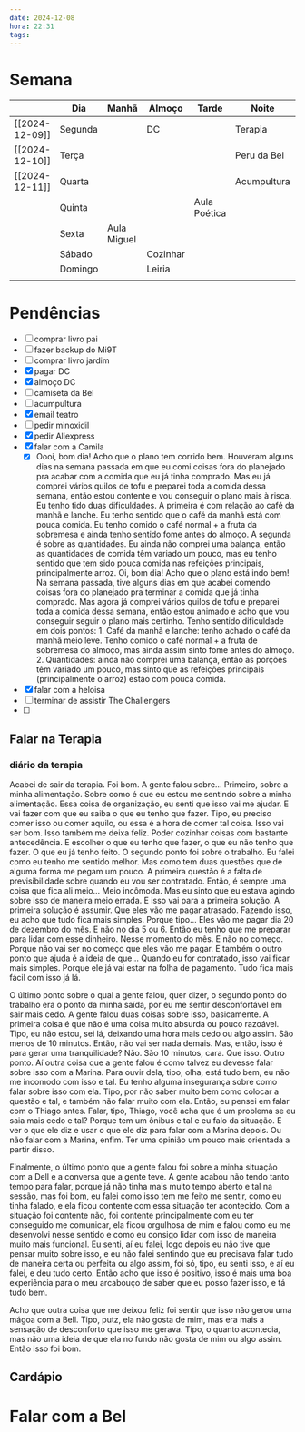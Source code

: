 ```yaml
---
date: 2024-12-08
hora: 22:31
tags:
---
```





# Semana
|                | **Dia** | Manhã       | Almoço   | Tarde        | Noite       |             |
| -------------- | ------- | ----------- | -------- | ------------ | ----------- | ----------- |
| [[2024-12-09]] | Segunda |             | DC       |              | Terapia     | Peito       |
| [[2024-12-10]] | Terça   |             |          |              | Peru da Bel | Costas      |
| [[2024-12-11]] | Quarta  |             |          |              | Acumpultura |             |
|                | Quinta  |             |          | Aula Poética |             | Pernas      |
|                | Sexta   | Aula Miguel |          |              |             | Peito Ombro |
|                | Sábado  |             | Cozinhar |              |             |             |
|                | Domingo |             | Leiria   |              |             |             |
|                |         |             |          |              |             |             |

# Pendências
- [ ] comprar livro pai
- [ ] fazer backup do Mi9T
- [ ] comprar livro jardim
- [x] pagar DC 
- [x] almoço DC 
- [ ] camiseta da Bel
- [ ] acumpultura
- [x] email teatro
- [ ] pedir minoxidil
- [x] pedir Aliexpress 
- [x] falar com a Camila
	- [x] Oooi, bom dia!
	      Acho que o plano tem corrido bem.
	      Houveram alguns dias na semana passada em que eu comi coisas fora do planejado pra acabar com a comida que eu já tinha comprado. Mas eu já comprei vários quilos de tofu e preparei toda a comida dessa semana, então estou contente e vou conseguir o plano mais à risca.
	      Eu tenho tido duas dificuldades. A primeira é com relação ao café da manhã e lanche. Eu tenho sentido que o café da manhã está com pouca comida. Eu tenho comido o café normal + a fruta da sobremesa e ainda tenho sentido fome antes do almoço. 
	      A segunda é sobre as quantidades. Eu ainda não comprei uma balança, então as quantidades de comida têm variado um pouco, mas eu tenho sentido que tem sido pouca comida nas refeições principais, principalmente arroz. Oi, bom dia! Acho que o plano está indo bem! Na semana passada, tive alguns dias em que acabei comendo coisas fora do planejado pra terminar a comida que já tinha comprado. Mas agora já comprei vários quilos de tofu e preparei toda a comida dessa semana, então estou animado e acho que vou conseguir seguir o plano mais certinho. Tenho sentido dificuldade em dois pontos: 1. Café da manhã e lanche: tenho achado o café da manhã meio leve. Tenho comido o café normal + a fruta de sobremesa do almoço, mas ainda assim sinto fome antes do almoço. 2. Quantidades: ainda não comprei uma balança, então as porções têm variado um pouco, mas sinto que as refeições principais (principalmente o arroz) estão com pouca comida.
- [x] falar com a heloisa
- [ ] terminar de assistir The Challengers
- [ ] 



## Falar na Terapia
### diário da terapia
Acabei de sair da terapia. Foi bom. A gente falou sobre... Primeiro, sobre a minha alimentação. Sobre como é que eu estou me sentindo sobre a minha alimentação. Essa coisa de organização, eu senti que isso vai me ajudar. E vai fazer com que eu saiba o que eu tenho que fazer. Tipo, eu preciso comer isso ou comer aquilo, ou essa é a hora de comer tal coisa. Isso vai ser bom. Isso também me deixa feliz. Poder cozinhar coisas com bastante antecedência. E escolher o que eu tenho que fazer, o que eu não tenho que fazer. O que eu já tenho feito. O segundo ponto foi sobre o trabalho. Eu falei como eu tenho me sentido melhor. Mas como tem duas questões que de alguma forma me pegam um pouco. A primeira questão é a falta de previsibilidade sobre quando eu vou ser contratado. Então, é sempre uma coisa que fica ali meio... Meio incômoda. Mas eu sinto que eu estava agindo sobre isso de maneira meio errada. E isso vai para a primeira solução. A primeira solução é assumir. Que eles vão me pagar atrasado. Fazendo isso, eu acho que tudo fica mais simples. Porque tipo... Eles vão me pagar dia 20 de dezembro do mês. E não no dia 5 ou 6. Então eu tenho que me preparar para lidar com esse dinheiro. Nesse momento do mês. E não no começo. Porque não vai ser no começo que eles vão me pagar. E também o outro ponto que ajuda é a ideia de que... Quando eu for contratado, isso vai ficar mais simples. Porque ele já vai estar na folha de pagamento. Tudo fica mais fácil com isso já lá.

O último ponto sobre o qual a gente falou, quer dizer, o segundo ponto do trabalho era o ponto da minha saída, por eu me sentir desconfortável em sair mais cedo. A gente falou duas coisas sobre isso, basicamente. A primeira coisa é que não é uma coisa muito absurda ou pouco razoável. Tipo, eu não estou, sei lá, deixando uma hora mais cedo ou algo assim. São menos de 10 minutos. Então, não vai ser nada demais. Mas, então, isso é para gerar uma tranquilidade? Não. São 10 minutos, cara. Que isso. Outro ponto. Aí outra coisa que a gente falou é como talvez eu devesse falar sobre isso com a Marina. Para ouvir dela, tipo, olha, está tudo bem, eu não me incomodo com isso e tal. Eu tenho alguma insegurança sobre como falar sobre isso com ela. Tipo, por não saber muito bem como colocar a questão e tal, e também não falar muito com ela. Então, eu pensei em falar com o Thiago antes. Falar, tipo, Thiago, você acha que é um problema se eu saia mais cedo e tal? Porque tem um ônibus e tal e eu falo da situação. E ver o que ele diz e usar o que ele diz para falar com a Marina depois. Ou não falar com a Marina, enfim. Ter uma opinião um pouco mais orientada a partir disso.

Finalmente, o último ponto que a gente falou foi sobre a minha situação com a Dell e a conversa que a gente teve. A gente acabou não tendo tanto tempo para falar, porque já não tinha mais muito tempo aberto e tal na sessão, mas foi bom, eu falei como isso tem me feito me sentir, como eu tinha falado, e ela ficou contente com essa situação ter acontecido. Com a situação foi contente não, foi contente principalmente com eu ter conseguido me comunicar, ela ficou orgulhosa de mim e falou como eu me desenvolvi nesse sentido e como eu consigo lidar com isso de maneira muito mais funcional. Eu senti, aí eu falei, logo depois eu não tive que pensar muito sobre isso, e eu não falei sentindo que eu precisava falar tudo de maneira certa ou perfeita ou algo assim, foi só, tipo, eu senti isso, e aí eu falei, e deu tudo certo. Então acho que isso é positivo, isso é mais uma boa experiência para o meu arcabouço de saber que eu posso fazer isso, e tá tudo bem.

Acho que outra coisa que me deixou feliz foi sentir que isso não gerou uma mágoa com a Bell. Tipo, putz, ela não gosta de mim, mas era mais a sensação de desconforto que isso me gerava. Tipo, o quanto acontecia, mas não uma ideia de que ela no fundo não gosta de mim ou algo assim. Então isso foi bom.

## Cardápio

# Falar com a Bel
